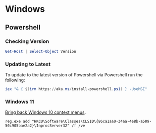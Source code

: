 # Windows

## Powershell

### Checking Version

```powershell
Get-Host | Select-Object Version
```

### Updating to Latest

To update to the latest version of Powershell via Powershell run the following:

```powershell
iex "& { $(irm https://aka.ms/install-powershell.ps1) } -UseMSI"
```

### Windows 11

[Bring back Windows 10 context menus](https://twitter.com/Nick_Craver/status/1494661475553714177).

```shell
reg.exe add "HKCU\Software\Classes\CLSID\{86ca1aa0-34aa-4e8b-a509-50c905bae2a2}\InprocServer32" /f /ve
```
